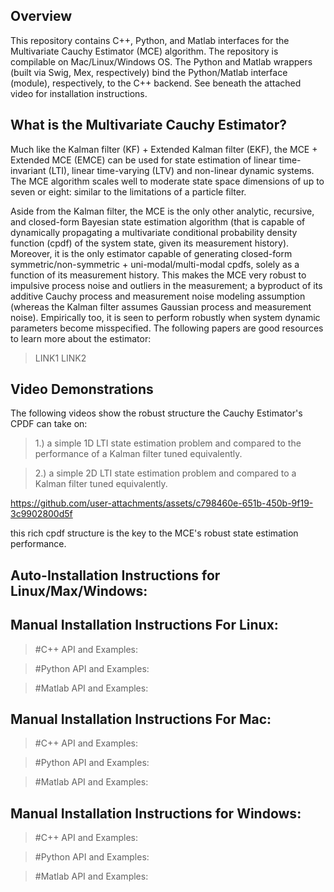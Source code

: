 ## Overview
This repository contains C++, Python, and Matlab interfaces for the Multivariate Cauchy Estimator (MCE) algorithm. The repository is compilable on Mac/Linux/Windows OS. The Python and Matlab wrappers (built via Swig, Mex, respectively) bind the Python/Matlab interface (module), respectively, to the C++ backend. See beneath the attached video for installation instructions. 

## What is the Multivariate Cauchy Estimator?
Much like the Kalman filter (KF) + Extended Kalman filter (EKF), the MCE + Extended MCE (EMCE) can be used for state estimation of linear time-invariant (LTI), linear time-varying (LTV) and non-linear dynamic systems. The MCE algorithm scales well to moderate state space dimensions of up to seven or eight: similar to the limitations of a particle filter.

Aside from the Kalman filter, the MCE is the only other analytic, recursive, and closed-form Bayesian state estimation algorithm (that is capable of dynamically propagating a multivariate conditional probability density function (cpdf) of the system state, given its measurement history). Moreover, it is the only estimator capable of generating closed-form symmetric/non-symmetric + uni-modal/multi-modal cpdfs, solely as a function of its measurement history. This makes the MCE very robust to impulsive process noise and outliers in the measurement; a byproduct of its additive Cauchy process and measurement noise modeling assumption (whereas the Kalman filter assumes Gaussian process and measurement noise). Empirically too, it is seen to perform robustly when system dynamic parameters become misspecified. The following papers are good resources to learn more about the estimator:
> LINK1
> LINK2

## Video Demonstrations
The following videos show the robust structure the Cauchy Estimator's CPDF can take on: 

> 1.) a simple 1D LTI state estimation problem and compared to the performance of a Kalman filter tuned equivalently.

> 2.) a simple 2D LTI state estimation problem and compared to a Kalman filter tuned equivalently.

https://github.com/user-attachments/assets/c798460e-651b-450b-9f19-3c9902800d5f

this rich cpdf structure is the key to the MCE's robust state estimation performance.

## Auto-Installation Instructions for Linux/Max/Windows:

## Manual Installation Instructions For Linux:
> #C++ API and Examples:
    
> #Python API and Examples:
    
> #Matlab API and Examples:
    
## Manual Installation Instructions For Mac:
> #C++ API and Examples:
    
> #Python API and Examples:
    
> #Matlab API and Examples:
    
## Manual Installation Instructions for Windows:
> #C++ API and Examples:
    
> #Python API and Examples:
    
> #Matlab API and Examples:
    
